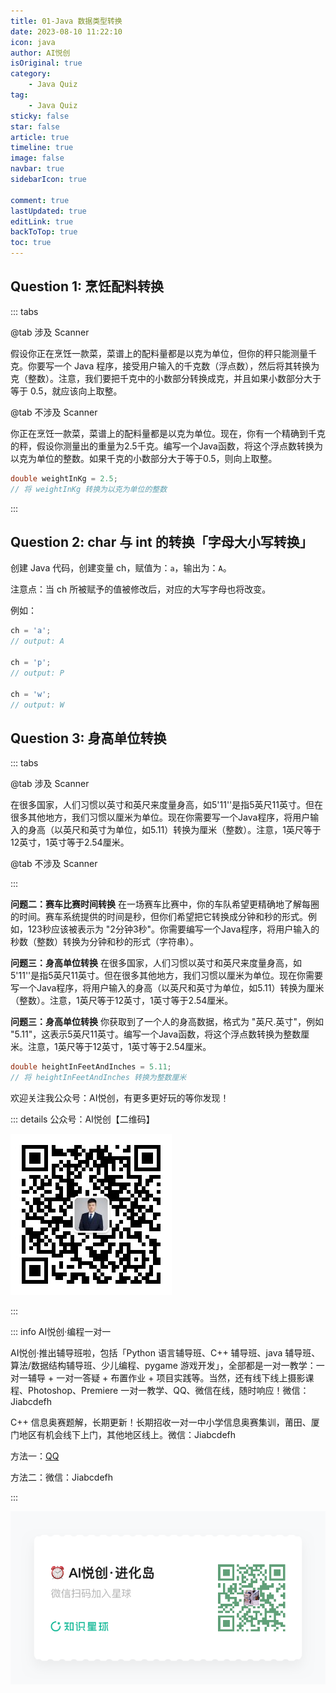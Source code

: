 ```yaml
---
title: 01-Java 数据类型转换
date: 2023-08-10 11:22:10
icon: java
author: AI悦创
isOriginal: true
category: 
    - Java Quiz
tag:
    - Java Quiz
sticky: false
star: false
article: true
timeline: true
image: false
navbar: true
sidebarIcon: true

comment: true
lastUpdated: true
editLink: true
backToTop: true
toc: true
---
```


## Question 1: 烹饪配料转换

::: tabs

@tab 涉及 Scanner

假设你正在烹饪一款菜，菜谱上的配料量都是以克为单位，但你的秤只能测量千克。你要写一个 Java 程序，接受用户输入的千克数（浮点数），然后将其转换为克（整数）。注意，我们要把千克中的小数部分转换成克，并且如果小数部分大于等于 0.5，就应该向上取整。

@tab 不涉及 Scanner

你正在烹饪一款菜，菜谱上的配料量都是以克为单位。现在，你有一个精确到千克的秤，假设你测量出的重量为2.5千克。编写一个Java函数，将这个浮点数转换为以克为单位的整数。如果千克的小数部分大于等于0.5，则向上取整。

```java
double weightInKg = 2.5;
// 将 weightInKg 转换为以克为单位的整数
```

:::





## Question 2: char 与 int 的转换「字母大小写转换」

创建 Java 代码，创建变量 ch，赋值为：`a`，输出为：`A`。

注意点：当 ch 所被赋予的值被修改后，对应的大写字母也将改变。

例如：

```java
ch = 'a';
// output: A

ch = 'p';
// output: P

ch = 'w';
// output: W
```



## Question 3: 身高单位转换

::: tabs

@tab 涉及 Scanner

在很多国家，人们习惯以英寸和英尺来度量身高，如5'11''是指5英尺11英寸。但在很多其他地方，我们习惯以厘米为单位。现在你需要写一个Java程序，将用户输入的身高（以英尺和英寸为单位，如5.11）转换为厘米（整数）。注意，1英尺等于12英寸，1英寸等于2.54厘米。



@tab 不涉及 Scanner

:::













**问题二：赛车比赛时间转换**
在一场赛车比赛中，你的车队希望更精确地了解每圈的时间。赛车系统提供的时间是秒，但你们希望把它转换成分钟和秒的形式。例如，123秒应该被表示为 "2分钟3秒"。你需要编写一个Java程序，将用户输入的秒数（整数）转换为分钟和秒的形式（字符串）。

**问题三：身高单位转换**
在很多国家，人们习惯以英寸和英尺来度量身高，如5'11''是指5英尺11英寸。但在很多其他地方，我们习惯以厘米为单位。现在你需要写一个Java程序，将用户输入的身高（以英尺和英寸为单位，如5.11）转换为厘米（整数）。注意，1英尺等于12英寸，1英寸等于2.54厘米。





**问题三：身高单位转换** 你获取到了一个人的身高数据，格式为 "英尺.英寸"，例如 "5.11"，这表示5英尺11英寸。编写一个Java函数，将这个浮点数转换为整数厘米。注意，1英尺等于12英寸，1英寸等于2.54厘米。

```java
double heightInFeetAndInches = 5.11;
// 将 heightInFeetAndInches 转换为整数厘米

```

























欢迎关注我公众号：AI悦创，有更多更好玩的等你发现！

::: details 公众号：AI悦创【二维码】

![](/gzh.jpg)

:::

::: info AI悦创·编程一对一

AI悦创·推出辅导班啦，包括「Python 语言辅导班、C++ 辅导班、java 辅导班、算法/数据结构辅导班、少儿编程、pygame 游戏开发」，全部都是一对一教学：一对一辅导 + 一对一答疑 + 布置作业 + 项目实践等。当然，还有线下线上摄影课程、Photoshop、Premiere 一对一教学、QQ、微信在线，随时响应！微信：Jiabcdefh

C++ 信息奥赛题解，长期更新！长期招收一对一中小学信息奥赛集训，莆田、厦门地区有机会线下上门，其他地区线上。微信：Jiabcdefh

方法一：[QQ](http://wpa.qq.com/msgrd?v=3&uin=1432803776&site=qq&menu=yes)

方法二：微信：Jiabcdefh

:::

![](/zsxq.jpg)